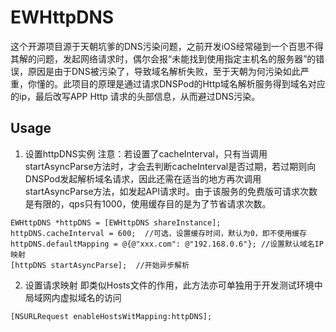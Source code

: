 # EWHttpDNS
这个开源项目源于天朝坑爹的DNS污染问题，之前开发iOS经常碰到一个百思不得其解的问题，发起网络请求时，偶尔会报“未能找到使用指定主机名的服务器”的错误，原因是由于DNS被污染了，导致域名解析失败，至于天朝为何污染如此严重，你懂的。此项目的原理是通过请求DNSPod的Http域名解析服务得到域名对应的ip，最后改写APP Http 请求的头部信息，从而避过DNS污染。

## Usage
1) 设置httpDNS实例
注意：若设置了cacheInterval，只有当调用startAsyncParse方法时，才会去判断cacheInterval是否过期，若过期则向DNSPod发起解析域名请求，因此还需在适当的地方再次调用startAsyncParse方法，如发起API请求时。由于该服务的免费版可请求次数是有限的，qps只有1000，使用缓存目的是为了节省请求次数。

```objc
EWHttpDNS *httpDNS = [EWHttpDNS shareInstance];
httpDNS.cacheInterval = 600;  //可选，设置缓存时间，默认为0，即不使用缓存
httpDNS.defaultMapping = @{@"xxx.com": @"192.168.0.6"}; //设置默认域名IP映射
[httpDNS startAsyncParse];  //开始异步解析
```
2) 设置请求映射
即类似Hosts文件的作用，此方法亦可单独用于开发测试环境中局域网内虚拟域名的访问
```objc
[NSURLRequest enableHostsWitMapping:httpDNS];
```
